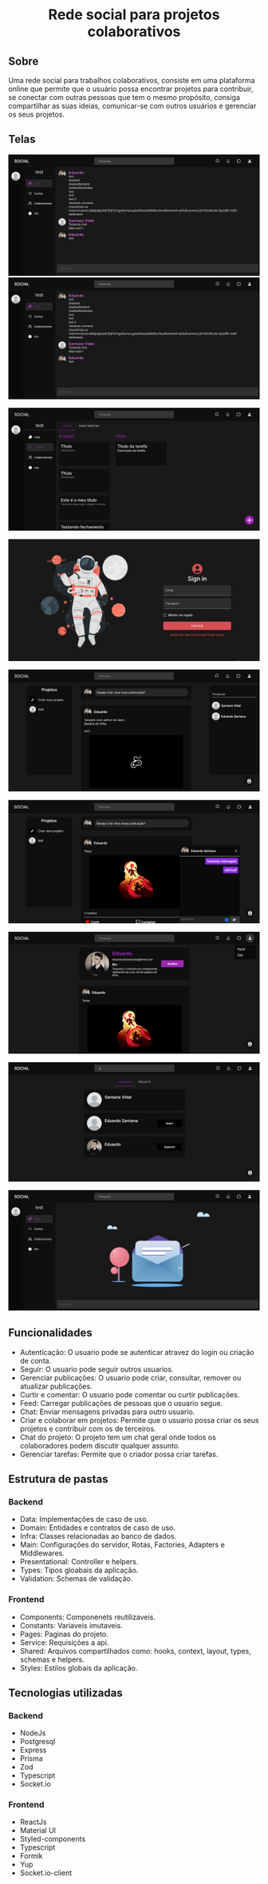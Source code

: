 <h1 align="center">Rede social para projetos colaborativos</h1>

## Sobre
Uma rede social para trabalhos colaborativos, consiste em uma plataforma online que permite que o usuário possa encontrar projetos para contribuir, se conectar com outras pessoas que tem o mesmo propósito, consiga compartilhar as suas ideias, comunicar-se com outros usuários e gerenciar os seus projetos.

## Telas

![alt text](./imgs/p_chat.png)
![alt text](./imgs/p_chat.png)

![alt text](./imgs/tasks.png)

![alt text](./imgs/signin.png)

![alt text](./imgs/home_c.png)

![alt text](./imgs/conversa.png)

![alt text](./imgs/perfil.png)

![alt text](./imgs/search.png)

![alt text](./imgs/messages.png)


## Funcionalidades
* Autenticação: O usuario pode se autenticar atravez do login ou criação de conta.
* Seguir: O usuario pode seguir outros usuarios.
* Gerenciar publicações: O usuario pode criar, consultar, remover ou atualizar publicações.
* Curtir e comentar: O usuario pode comentar ou curtir publicações.
* Feed: Carregar publicações de pessoas que o usuario segue.
* Chat: Enviar mensagens privadas para outro usuario.
* Criar e colaborar em projetos: Permite que o usuario possa criar os seus projetos e contribuir com os de terceiros.
* Chat do projeto: O projeto tem um chat geral onde todos os colaboradores podem discutir qualquer assunto.
* Gerenciar tarefas: Permite que o criador possa criar tarefas.


## Estrutura de pastas

### Backend
* Data: Implementações de caso de uso.
* Domain: Entidades e contratos de caso de uso.
* Infra: Classes relacionadas ao banco de dados.
* Main: Configurações do servidor, Rotas, Factories, Adapters e Middlewares.
* Presentational: Controller e helpers.
* Types: Tipos gloabais da aplicação.
* Validation: Schemas de validação.

### Frontend
* Components: Componenets reutilizaveis.
* Constants:  Variaveis imutaveis.
* Pages: Paginas do projeto.
* Service: Requisições a api.
* Shared: Arquivos compartilhados como: hooks, context, layout, types, schemas e helpers.
* Styles: Estilos globais da aplicação.

## Tecnologias utilizadas

### Backend
* NodeJs
* Postgresql
* Express
* Prisma
* Zod
* Typescript
* Socket.io

### Frontend
* ReactJs
* Material UI
* Styled-components
* Typescript
* Formik
* Yup
* Socket.io-client

